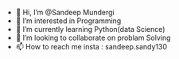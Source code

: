 - 👋 Hi, I’m @Sandeep Mundergi
- 👀 I’m interested in Programming
- 🌱 I’m currently learning Python(data Science)
- 💞️ I’m looking to collaborate on problam Solving
- 📫 How to reach me insta : sandeep.sandy130

<!---
SandeepR1305/SandeepR1305 is a ✨ special ✨ repository because its `README.md` (this file) appears on your GitHub profile.
You can click the Preview link to take a look at your changes.
--->
